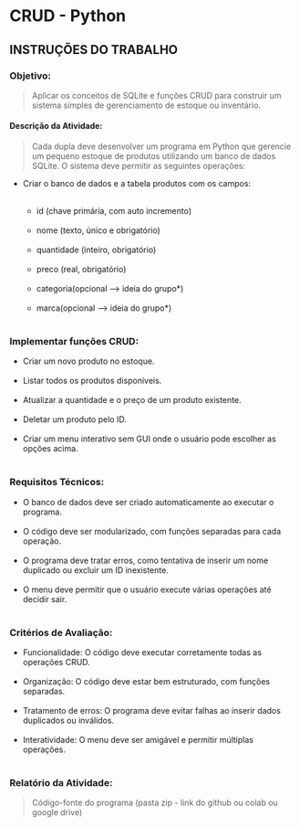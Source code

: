 # CRUD - Python

## INSTRUÇÕES DO TRABALHO

### Objetivo: 
  > Aplicar os conceitos de SQLite e funções CRUD para construir um sistema simples de gerenciamento de estoque ou inventário.

#### Descrição da Atividade:
  > Cada dupla deve desenvolver um programa em Python que gerencie um pequeno estoque de produtos utilizando um banco de dados SQLite. O sistema deve permitir as seguintes operações:
  <ul>
      <li>Criar o banco de dados e a tabela produtos com os campos: </li> <br>
		<ul>
      <li>id (chave primária, com auto incremento) </li> <br>
      <li>nome (texto, único e obrigatório) </li> <br>
      <li>quantidade (inteiro, obrigatório) </li> <br>
      <li>preco (real, obrigatório) </li> <br>
	  <li>categoria(opcional --> ideia do grupo*) </li> <br>
	  <li>marca(opcional --> ideia do grupo*) </li> <br>
		</ul>
  </ul>

### Implementar funções CRUD:
<ul>
  <li> Criar um novo produto no estoque. </li><br>
  <li> Listar todos os produtos disponíveis. </li><br>
  <li> Atualizar a quantidade e o preço de um produto existente. </li><br>
  <li> Deletar um produto pelo ID. </li><br>
  <li> Criar um menu interativo sem GUI onde o usuário pode escolher as opções acima. </li><br>
</ul>

### Requisitos Técnicos:
<ul>
  <li> O banco de dados deve ser criado automaticamente ao executar o programa. </li><br>
  <li> O código deve ser modularizado, com funções separadas para cada operação. </li><br>
  <li> O programa deve tratar erros, como tentativa de inserir um nome duplicado ou excluir um ID inexistente. </li><br>
  <li> O menu deve permitir que o usuário execute várias operações até decidir sair. </li><br>
</ul>

### Critérios de Avaliação:
<ul>
  <li> Funcionalidade: O código deve executar corretamente todas as operações CRUD. </li><br>
  <li> Organização: O código deve estar bem estruturado, com funções separadas. </li><br>
  <li> Tratamento de erros: O programa deve evitar falhas ao inserir dados duplicados ou inválidos. </li><br>
  <li> Interatividade: O menu deve ser amigável e permitir múltiplas operações. </li><br>
</ul>

### Relatório da Atividade:
  > Código-fonte do programa (pasta zip - link do github ou colab ou google drive) </li>
